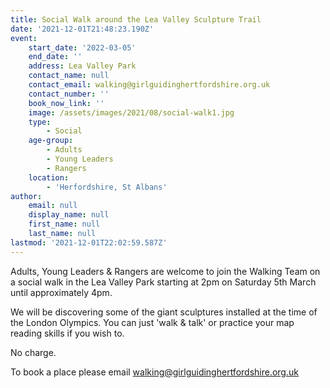 ```yaml
---
title: Social Walk around the Lea Valley Sculpture Trail
date: '2021-12-01T21:48:23.190Z'
event:
    start_date: '2022-03-05'
    end_date: ''
    address: Lea Valley Park
    contact_name: null
    contact_email: walking@girlguidinghertfordshire.org.uk
    contact_number: ''
    book_now_link: ''
    image: /assets/images/2021/08/social-walk1.jpg
    type:
        - Social
    age-group:
        - Adults
        - Young Leaders
        - Rangers
    location:
        - 'Herfordshire, St Albans'
author:
    email: null
    display_name: null
    first_name: null
    last_name: null
lastmod: '2021-12-01T22:02:59.587Z'
---
```


Adults, Young Leaders & Rangers are welcome to join the Walking Team on a social walk in the Lea Valley Park starting at 2pm on Saturday 5th March until approximately 4pm. 

We will be discovering some of the giant sculptures installed at the time of the London Olympics. You can just 'walk & talk' or practice your map reading skills if you wish to. 

No charge.

To book a place please email <walking@girlguidinghertfordshire.org.uk>
